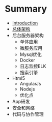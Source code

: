 # Summary

* [Introduction](README.md)
* [总体架构](zong_ti_jia_gou.md)
* 后台服务器架构
  * 单体应用
  * 微服务应用
  * Mysql优化
  * Docker
  * 日志监控ELK
  * 搜索引擎
* Html5
  * AngularJs
  * Nodejs
  * 优化点
* App研发
* 安全和网络
* 代码与协作管理

